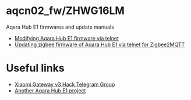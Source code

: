 # aqcn02_fw/ZHWG16LM
Aqara Hub E1 firmwares and update manuals

* [Modifying Aqara Hub E1 firmware via telnet](/update)
* [Updating zigbee firmware of Aqara Hub E1 via telnet for Zigbee2MQTT](/zigbee)

# Useful links

* [Xiaomi Gateway v3 Hack Telegram Group](https://t.me/xiaomi_gw_v3_hack)
* [Another Aqara Hub E1 project](https://github.com/niceboygithub/AqaraGateway)

